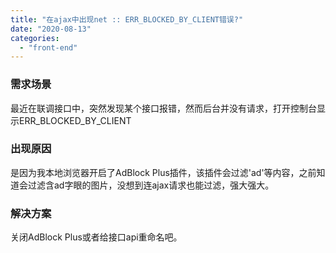 ```yaml
---
title: "在ajax中出现net :: ERR_BLOCKED_BY_CLIENT错误?"
date: "2020-08-13"
categories: 
  - "front-end"
---
```


### 需求场景

最近在联调接口中，突然发现某个接口报错，然而后台并没有请求，打开控制台显示ERR\_BLOCKED\_BY\_CLIENT

### 出现原因

是因为我本地浏览器开启了AdBlock Plus插件，该插件会过滤'ad'等内容，之前知道会过滤含ad字眼的图片，没想到连ajax请求也能过滤，强大强大。

### 解决方案

关闭AdBlock Plus或者给接口api重命名吧。
